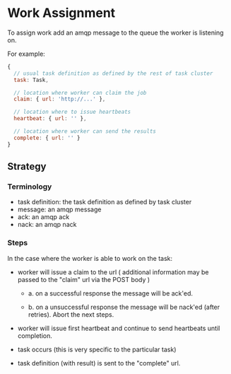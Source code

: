 # Work Assignment

To assign work add an amqp message to the queue the worker is listening
on.

For example:

```js
{
  // usual task definition as defined by the rest of task cluster
  task: Task,

  // location where worker can claim the job
  claim: { url: 'http://...' },

  // location where to issue heartbeats
  heartbeat: { url: '' },

  // location where worker can send the results
  complete: { url: '' }
}
```

## Strategy

### Terminology

  - task definition: the task definition as defined by task cluster
  - message: an amqp message
  - ack: an amqp ack
  - nack: an amqp nack
  
### Steps

In the case where the worker is able to work on the task:

  - worker will issue a claim to the url ( additional information may be
    passed to the "claim" url via the POST body )
    
      - a. on a successful response the message will be ack'ed.

      - b. on a unsuccessful response the message will be nack'ed (after
           retries). Abort the next steps.

  - worker will issue first heartbeat and continue to send heartbeats
    until completion.

  - task occurs (this is very specific to the particular
    task)

  - task definition (with result) is sent to the "complete" url.
